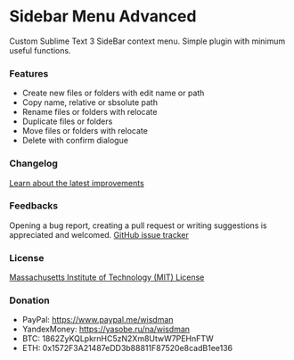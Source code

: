 # Sidebar Menu Advanced

Custom Sublime Text 3 SideBar context menu. Simple plugin with minimum useful functions.

### Features

 * Create new files or folders with edit name or path
 * Copy name, relative or sbsolute path
 * Rename files or folders with relocate
 * Duplicate files or folders
 * Move files or folders with relocate
 * Delete with confirm dialogue

### Changelog

[Learn about the latest improvements](CHANGELOG.md)

### Feedbacks

Opening a bug report, creating a pull request or writing suggestions is appreciated and welcomed.
[GitHub issue tracker](https://github.com/wisdman/SideBarMenuAdvanced/issues)

### License

[Massachusetts Institute of Technology (MIT) License](LICENSE)

### Donation

* PayPal: https://www.paypal.me/wisdman
* YandexMoney: https://yasobe.ru/na/wisdman
* BTC: 1862ZyKQLpkrnHC5zN2Xm8UtwW7PEHnFTW
* ETH: 0x1572F3A21487eDD3b88811F87520e8cadB1ee136
